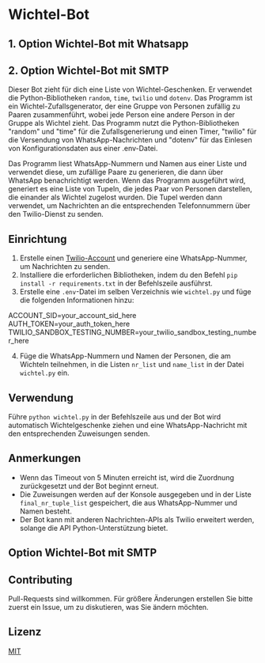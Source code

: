 # Wichtel-Bot

## 1. Option Wichtel-Bot mit Whatsapp
## 2. Option Wichtel-Bot mit SMTP

Dieser Bot zieht für dich eine Liste von Wichtel-Geschenken. Er verwendet die Python-Bibliotheken `random`, `time`, `twilio` und `dotenv`.
Das Programm ist ein Wichtel-Zufallsgenerator, der eine Gruppe von Personen zufällig zu Paaren zusammenführt, wobei jede Person eine andere Person in der Gruppe als Wichtel zieht. Das Programm nutzt die Python-Bibliotheken "random" und "time" für die Zufallsgenerierung und einen Timer, "twilio" für die Versendung von WhatsApp-Nachrichten und "dotenv" für das Einlesen von Konfigurationsdaten aus einer .env-Datei.

Das Programm liest WhatsApp-Nummern und Namen aus einer Liste und verwendet diese, um zufällige Paare zu generieren, die dann über WhatsApp benachrichtigt werden. Wenn das Programm ausgeführt wird, generiert es eine Liste von Tupeln, die jedes Paar von Personen darstellen, die einander als Wichtel zugelost wurden. Die Tupel werden dann verwendet, um Nachrichten an die entsprechenden Telefonnummern über den Twilio-Dienst zu senden.

## Einrichtung

1. Erstelle einen [Twilio-Account](https://www.twilio.com/) und generiere eine WhatsApp-Nummer, um Nachrichten zu senden.
2. Installiere die erforderlichen Bibliotheken, indem du den Befehl `pip install -r requirements.txt` in der Befehlszeile ausführst.
3. Erstelle eine `.env`-Datei im selben Verzeichnis wie `wichtel.py` und füge die folgenden Informationen hinzu:

ACCOUNT_SID=your_account_sid_here
AUTH_TOKEN=your_auth_token_here
TWILIO_SANDBOX_TESTING_NUMBER=your_twilio_sandbox_testing_number_here

4. Füge die WhatsApp-Nummern und Namen der Personen, die am Wichteln teilnehmen, in die Listen `nr_list` und `name_list` in der Datei `wichtel.py` ein.

## Verwendung

Führe `python wichtel.py` in der Befehlszeile aus und der Bot wird automatisch Wichtelgeschenke ziehen und eine WhatsApp-Nachricht mit den entsprechenden Zuweisungen senden.

## Anmerkungen

- Wenn das Timeout von 5 Minuten erreicht ist, wird die Zuordnung zurückgesetzt und der Bot beginnt erneut.
- Die Zuweisungen werden auf der Konsole ausgegeben und in der Liste `final_nr_tuple_list` gespeichert, die aus WhatsApp-Nummer und Namen besteht.
- Der Bot kann mit anderen Nachrichten-APIs als Twilio erweitert werden, solange die API Python-Unterstützung bietet.


## Option Wichtel-Bot mit SMTP




## Contributing

Pull-Requests sind willkommen. Für größere Änderungen erstellen Sie bitte zuerst ein Issue, um zu diskutieren, was Sie ändern möchten.

## Lizenz

[MIT](https://choosealicense.com/licenses/mit/)

